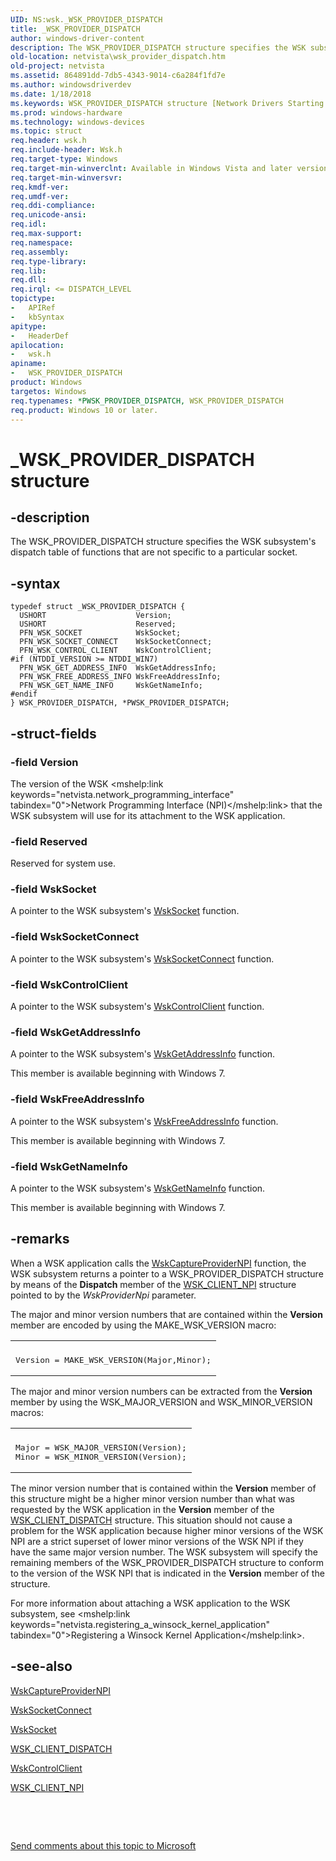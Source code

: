 ```yaml
---
UID: NS:wsk._WSK_PROVIDER_DISPATCH
title: _WSK_PROVIDER_DISPATCH
author: windows-driver-content
description: The WSK_PROVIDER_DISPATCH structure specifies the WSK subsystem's dispatch table of functions that are not specific to a particular socket.
old-location: netvista\wsk_provider_dispatch.htm
old-project: netvista
ms.assetid: 864891dd-7db5-4343-9014-c6a284f1fd7e
ms.author: windowsdriverdev
ms.date: 1/18/2018
ms.keywords: WSK_PROVIDER_DISPATCH structure [Network Drivers Starting with Windows Vista], WSK_PROVIDER_DISPATCH, PWSK_PROVIDER_DISPATCH, _WSK_PROVIDER_DISPATCH, *PWSK_PROVIDER_DISPATCH, PWSK_PROVIDER_DISPATCH structure pointer [Network Drivers Starting with Windows Vista], netvista.wsk_provider_dispatch, wskref_3e9340b7-e9e6-46bd-8f28-810354655c6c.xml, wsk/PWSK_PROVIDER_DISPATCH, wsk/WSK_PROVIDER_DISPATCH
ms.prod: windows-hardware
ms.technology: windows-devices
ms.topic: struct
req.header: wsk.h
req.include-header: Wsk.h
req.target-type: Windows
req.target-min-winverclnt: Available in Windows Vista and later versions of the Windows operating   systems.
req.target-min-winversvr: 
req.kmdf-ver: 
req.umdf-ver: 
req.ddi-compliance: 
req.unicode-ansi: 
req.idl: 
req.max-support: 
req.namespace: 
req.assembly: 
req.type-library: 
req.lib: 
req.dll: 
req.irql: <= DISPATCH_LEVEL
topictype: 
-	APIRef
-	kbSyntax
apitype: 
-	HeaderDef
apilocation: 
-	wsk.h
apiname: 
-	WSK_PROVIDER_DISPATCH
product: Windows
targetos: Windows
req.typenames: *PWSK_PROVIDER_DISPATCH, WSK_PROVIDER_DISPATCH
req.product: Windows 10 or later.
---
```


# _WSK_PROVIDER_DISPATCH structure


## -description


The WSK_PROVIDER_DISPATCH structure specifies the WSK subsystem's dispatch table of functions that
  are not specific to a particular socket.


## -syntax


````
typedef struct _WSK_PROVIDER_DISPATCH {
  USHORT                    Version;
  USHORT                    Reserved;
  PFN_WSK_SOCKET            WskSocket;
  PFN_WSK_SOCKET_CONNECT    WskSocketConnect;
  PFN_WSK_CONTROL_CLIENT    WskControlClient;
#if (NTDDI_VERSION >= NTDDI_WIN7)
  PFN_WSK_GET_ADDRESS_INFO  WskGetAddressInfo;
  PFN_WSK_FREE_ADDRESS_INFO WskFreeAddressInfo;
  PFN_WSK_GET_NAME_INFO     WskGetNameInfo;
#endif 
} WSK_PROVIDER_DISPATCH, *PWSK_PROVIDER_DISPATCH;
````


## -struct-fields




### -field Version

The version of the WSK 
     <mshelp:link keywords="netvista.network_programming_interface" tabindex="0">Network Programming Interface
     (NPI)</mshelp:link> that the WSK subsystem will use for its attachment to the WSK application.


### -field Reserved

Reserved for system use.


### -field WskSocket

A pointer to the WSK subsystem's 
     <a href="..\wsk\nc-wsk-pfn_wsk_socket.md">WskSocket</a> function.


### -field WskSocketConnect

A pointer to the WSK subsystem's 
     <a href="..\wsk\nc-wsk-pfn_wsk_socket_connect.md">WskSocketConnect</a> function.


### -field WskControlClient

A pointer to the WSK subsystem's 
     <a href="..\wsk\nc-wsk-pfn_wsk_control_client.md">WskControlClient</a> function.


### -field WskGetAddressInfo

A pointer to the WSK subsystem's 
     <a href="..\wsk\nc-wsk-pfn_wsk_get_address_info.md">WskGetAddressInfo</a> function.
     

This member is available beginning with Windows 7.


### -field WskFreeAddressInfo

A pointer to the WSK subsystem's 
     <a href="..\wsk\nc-wsk-pfn_wsk_free_address_info.md">WskFreeAddressInfo</a> function.
     

This member is available beginning with Windows 7.


### -field WskGetNameInfo

A pointer to the WSK subsystem's 
     <a href="..\wsk\nc-wsk-pfn_wsk_get_name_info.md">WskGetNameInfo</a> function.
     

This member is available beginning with Windows 7.


## -remarks


When a WSK application calls the 
    <a href="..\wsk\nf-wsk-wskcaptureprovidernpi.md">WskCaptureProviderNPI</a> function, the
    WSK subsystem returns a pointer to a WSK_PROVIDER_DISPATCH structure by means of the 
    <b>Dispatch</b> member of the 
    <a href="..\wsk\ns-wsk-_wsk_client_npi.md">WSK_CLIENT_NPI</a> structure pointed to by the 
    <i>WskProviderNpi</i> parameter.

The major and minor version numbers that are contained within the 
    <b>Version</b> member are encoded by using the MAKE_WSK_VERSION macro:
<div class="code"><span codelanguage=""><table>
<tr>
<th></th>
</tr>
<tr>
<td>
<pre>Version = MAKE_WSK_VERSION(Major,Minor);</pre>
</td>
</tr>
</table></span></div>The major and minor version numbers can be extracted from the 
    <b>Version</b> member by using the WSK_MAJOR_VERSION and WSK_MINOR_VERSION macros:
<div class="code"><span codelanguage=""><table>
<tr>
<th></th>
</tr>
<tr>
<td>
<pre>Major = WSK_MAJOR_VERSION(Version);
Minor = WSK_MINOR_VERSION(Version);</pre>
</td>
</tr>
</table></span></div>The minor version number that is contained within the 
    <b>Version</b> member of this structure might be a higher minor version number than what was requested by
    the WSK application in the 
    <b>Version</b> member of the 
    <a href="..\wsk\ns-wsk-_wsk_client_dispatch.md">WSK_CLIENT_DISPATCH</a> structure. This
    situation should not cause a problem for the WSK application because higher minor versions of the WSK NPI
    are a strict superset of lower minor versions of the WSK NPI if they have the same major version number.
    The WSK subsystem will specify the remaining members of the WSK_PROVIDER_DISPATCH structure to conform to
    the version of the WSK NPI that is indicated in the 
    <b>Version</b> member of the structure.

For more information about attaching a WSK application to the WSK subsystem, see 
    <mshelp:link keywords="netvista.registering_a_winsock_kernel_application" tabindex="0">Registering a Winsock Kernel
    Application</mshelp:link>.



## -see-also

<a href="..\wsk\nf-wsk-wskcaptureprovidernpi.md">WskCaptureProviderNPI</a>

<a href="..\wsk\nc-wsk-pfn_wsk_socket_connect.md">WskSocketConnect</a>

<a href="..\wsk\nc-wsk-pfn_wsk_socket.md">WskSocket</a>

<a href="..\wsk\ns-wsk-_wsk_client_dispatch.md">WSK_CLIENT_DISPATCH</a>

<a href="..\wsk\nc-wsk-pfn_wsk_control_client.md">WskControlClient</a>

<a href="..\wsk\ns-wsk-_wsk_client_npi.md">WSK_CLIENT_NPI</a>

 

 

<a href="mailto:wsddocfb@microsoft.com?subject=Documentation%20feedback [netvista\netvista]:%20WSK_PROVIDER_DISPATCH structure%20 RELEASE:%20(1/18/2018)&amp;body=%0A%0APRIVACY STATEMENT%0A%0AWe use your feedback to improve the documentation. We don't use your email address for any other purpose, and we'll remove your email address from our system after the issue that you're reporting is fixed. While we're working to fix this issue, we might send you an email message to ask for more info. Later, we might also send you an email message to let you know that we've addressed your feedback.%0A%0AFor more info about Microsoft's privacy policy, see http://privacy.microsoft.com/en-us/default.aspx." title="Send comments about this topic to Microsoft">Send comments about this topic to Microsoft</a>

